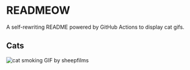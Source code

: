# READMEOW

A self-rewriting README powered by GitHub Actions to display cat gifs.

## Cats

![cat smoking GIF by sheepfilms](https://media2.giphy.com/media/l0ExdMHUDKteztyfe/200.gif?cid=9acd02dant9bw7x05c1wt6jnfqog8anz9nanes5tymmrsb0u&ep=v1_gifs_search&rid=200.gif&ct=g)
